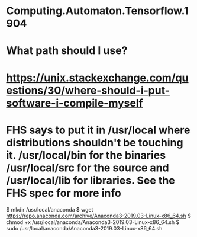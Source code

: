 # Computing.Automaton.Tensorflow.1904

# What path should I use?
# https://unix.stackexchange.com/questions/30/where-should-i-put-software-i-compile-myself
# FHS says to put it in /usr/local where distributions shouldn't be touching it.  /usr/local/bin for the binaries /usr/local/src for the source and /usr/local/lib for libraries. See the FHS spec for more info
$ mkdir /usr/local/anaconda
$ wget https://repo.anaconda.com/archive/Anaconda3-2019.03-Linux-x86_64.sh
$ chmod +x /usr/local/anaconda/Anaconda3-2019.03-Linux-x86_64.sh
$ sudo /usr/local/anaconda/Anaconda3-2019.03-Linux-x86_64.sh


